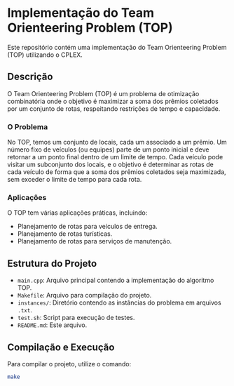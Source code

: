 # Implementação do Team Orienteering Problem (TOP)

Este repositório contém uma implementação do Team Orienteering Problem (TOP) utilizando o CPLEX.

## Descrição

O Team Orienteering Problem (TOP) é um problema de otimização combinatória onde o objetivo é maximizar a soma dos prêmios coletados por um conjunto de rotas, respeitando restrições de tempo e capacidade.

### O Problema

No TOP, temos um conjunto de locais, cada um associado a um prêmio. Um número fixo de veículos (ou equipes) parte de um ponto inicial e deve retornar a um ponto final dentro de um limite de tempo. Cada veículo pode visitar um subconjunto dos locais, e o objetivo é determinar as rotas de cada veículo de forma que a soma dos prêmios coletados seja maximizada, sem exceder o limite de tempo para cada rota.

### Aplicações

O TOP tem várias aplicações práticas, incluindo:
- Planejamento de rotas para veículos de entrega.
- Planejamento de rotas turísticas.
- Planejamento de rotas para serviços de manutenção.

## Estrutura do Projeto

- `main.cpp`: Arquivo principal contendo a implementação do algoritmo TOP.
- `Makefile`: Arquivo para compilação do projeto.
- `instances/`: Diretório contendo as instâncias do problema em arquivos `.txt`.
- `test.sh`: Script para execução de testes.
- `README.md`: Este arquivo.

## Compilação e Execução

Para compilar o projeto, utilize o comando:
```sh
make
```
